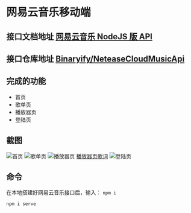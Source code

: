 #  网易云音乐移动端

## 接口文档地址 [网易云音乐 NodeJS 版 API](https://binaryify.github.io/NeteaseCloudMusicApi/#/?id=neteasecloudmusicapi)

## 接口仓库地址  [Binaryify/NeteaseCloudMusicApi](https://github.com/Binaryify/NeteaseCloudMusicApi)

## 完成的功能
+ 首页
+ 歌单页
+ 播放器页
+ 登陆页

## 截图
![首页]('./images/index.png')
![歌单页]('./images/gedan.png')
![播放器页]('./images/play.png')
[播放器页歌词]('./images/lyric.png')
![登陆页]('./images/login.png')

## 命令
在本地搭建好网易云音乐接口后，输入：
`npm i`

`npm i serve`